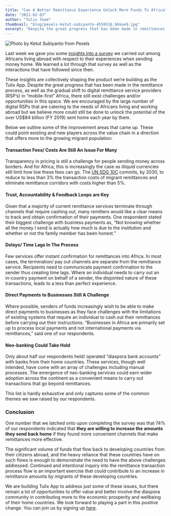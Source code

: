 ```yaml
---
title: "Can A Better Remittance Experience Unlock More Funds To Africa"
date: "2021-02-03"
author: "Tulix Team"
thumbnail: "blog/pexels-ketut-subiyanto-4559516_bkkoe9.jpg"
excerpt: "Despite the great progress that has been made in remittances, there still exist challenges and/ or opportunities."
---
```


![Photo by Ketut Subiyanto from Pexels](https://res.cloudinary.com/tulix/image/upload/w_717,c_fill/v1669382018/blog/pexels-ketut-subiyanto-4559516_bkkoe9.jpg "Image of cheerful businessman talking on smartphone in a park.")

Last week we gave you some [insights into a survey](https://tulixapp.medium.com/insights-on-african-diaspora-remittances-f1e847859b6a "Link to Tulix blog post on African diaspora survey") we carried out among Africans living abroad with respect to their experiences when sending money home. We learned a lot through that survey as well as the interactions that have followed since then.

These insights are collectively shaping the product we’re building as the Tulix App. Despite the great progress that has been made in the remittance process, as well as the gradual shift to digital remittance service providers (RSP’s) in “mobile-first” Africa, there still exist challenges and/or opportunities in this space. We are encouraged by the large number of digital RSPs that are catering to the needs of Africans living and working abroad but we believe more could still be done to unlock the potential of the over US$84 billion (FY 2019) sent home each year by them.

Below we outline some of the improvement areas that came up. These could point existing and new players across the value chain in a direction that offers more to the growing migrant population:

#### Transaction Fees/ Costs Are Still An Issue For Many

Transparency in pricing is still a challenge for people sending money across borders. And for Africa, this is increasingly the case as illiquid currencies still limit how low these fees can go. The [UN SDG 10C](https://www.un.org/sustainabledevelopment/inequality/ "Link to UN SDG 10") commits, by 2030, to reduce to less than 3% the transaction costs of migrant remittances and eliminate remittance corridors with costs higher than 5%.

#### Trust, Accountability & Feedback Loops are Key

Given that a majority of current remittance services terminate through channels that require cashing out, many remitters would like a clear means to track and obtain confirmation of their payments. One respondent stated their biggest challenge with business payments as, “Not knowing whether all the money I send is actually how much is due to the institution and whether or not the family member has been honest.”

#### Delays/ Time Lags In The Process

Few services offer instant confirmation for remittances into Africa. In most cases, the termination/ pay out channels are separate from the remittance service. Recipients need to communicate payment confirmation to the sender thus creating time lags. Where an individual needs to carry out an in-country payment on behalf of a sender, the disjointed nature of these transactions, leads to a less than perfect experience.

#### Direct Payments to Businesses Still A Challenge

Where possible, senders of funds increasingly wish to be able to make direct payments to businesses as they face challenges with the limitations of existing systems that require an individual to cash out their remittances before carrying out their instructions. “Businesses in Africa are primarily set up to process local payments and not international payments via remittances,” said one of our respondents.

#### Neo-banking Could Take Hold

Only about half our respondents held/ operated “diaspora bank accounts” with banks from their home countries. These services, though well intended, have come with an array of challenges including manual processes. The emergence of neo-banking services could earn wider adoption across the continent as a convenient means to carry out transactions that go beyond remittances.

This list is hardly exhaustive and only captures some of the common themes we saw raised by our respondents.

### Conclusion

One number that we latched onto upon completing the survey was that 74% of our respondents indicated that **they are willing to increase the amounts they send back home** if they found more convenient channels that make remittances more effective.

The significant volume of funds that flow back to developing countries from their citizens abroad, and the heavy reliance that these countries have on such flows is enough to demonstrate the need to have the above challenges addressed. Continued and intentional inquiry into the remittance transaction process flow is an important exercise that could contribute to an increase in remittance amounts by migrants of these developing countries.

We are building Tulix App to address just some of these issues, but there remain a lot of opportunities to offer value and better involve the diaspora community in contributing more to the economic prosperity and wellbeing of their home countries. We look forward to playing a part in this positive change. You can join us by signing up [here](https://www.tulix.app "Link to Tulix website").
